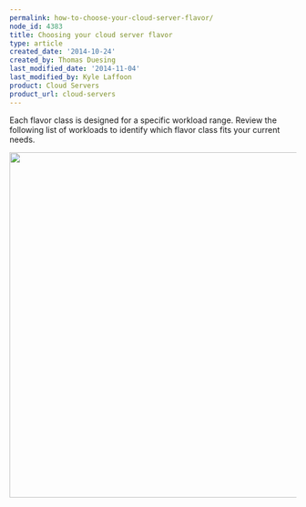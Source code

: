 ```yaml
---
permalink: how-to-choose-your-cloud-server-flavor/
node_id: 4383
title: Choosing your cloud server flavor
type: article
created_date: '2014-10-24'
created_by: Thomas Duesing
last_modified_date: '2014-11-04'
last_modified_by: Kyle Laffoon
product: Cloud Servers
product_url: cloud-servers
---
```


Each flavor class is designed for a specific workload range. Review the
following list of workloads to identify which flavor class fits your
current needs.

<img src="{% asset_path cloud-servers/how-to-choose-your-cloud-server-flavor/FlavorClassesTable.jpg %}" width="805" height="607" />

